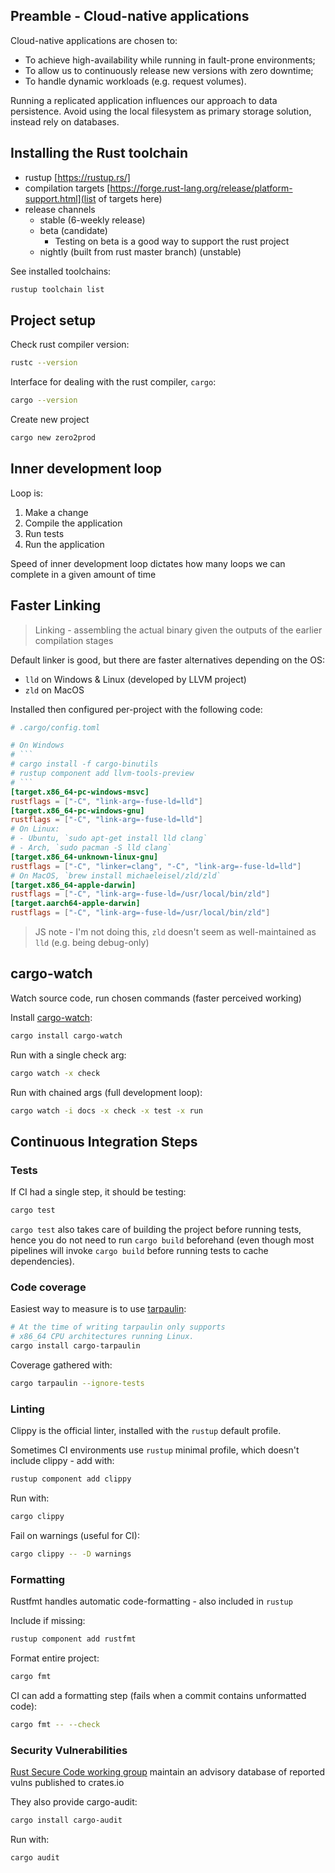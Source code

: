 ## Preamble - Cloud-native applications
Cloud-native applications are chosen to:
- To achieve high-availability while running in fault-prone environments;
- To allow us to continuously release new versions with zero downtime;
- To handle dynamic workloads (e.g. request volumes).

Running a replicated application influences our approach to data persistence. Avoid using the local filesystem as primary storage solution, instead rely on databases.

## Installing the Rust toolchain
- rustup [https://rustup.rs/]
- compilation targets [https://forge.rust-lang.org/release/platform-support.html](list of targets here)
- release channels
  - stable (6-weekly release)
  - beta (candidate)
    - Testing on beta is a good way to support the rust project
  - nightly (built from rust master branch) (unstable)

See installed toolchains:
```bash
rustup toolchain list
```

## Project setup
Check rust compiler version:
```bash
rustc --version
```

Interface for dealing with the rust compiler, `cargo`:
```bash
cargo --version
```

Create new project
```bash
cargo new zero2prod
```

## Inner development loop
Loop is:
1. Make a change
1. Compile the application
1. Run tests
1. Run the application

Speed of inner development loop dictates how many loops we can complete in a given amount of time

## Faster Linking
> Linking - assembling the actual binary given the outputs of the earlier compilation stages

Default linker is good, but there are faster alternatives depending on the OS:

- `lld` on Windows & Linux (developed by LLVM project)
- `zld` on MacOS

Installed then configured per-project with the following code:
```toml
# .cargo/config.toml

# On Windows
# ```
# cargo install -f cargo-binutils
# rustup component add llvm-tools-preview
# ```
[target.x86_64-pc-windows-msvc]
rustflags = ["-C", "link-arg=-fuse-ld=lld"]
[target.x86_64-pc-windows-gnu]
rustflags = ["-C", "link-arg=-fuse-ld=lld"]
# On Linux:
# - Ubuntu, `sudo apt-get install lld clang`
# - Arch, `sudo pacman -S lld clang`
[target.x86_64-unknown-linux-gnu]
rustflags = ["-C", "linker=clang", "-C", "link-arg=-fuse-ld=lld"]
# On MacOS, `brew install michaeleisel/zld/zld`
[target.x86_64-apple-darwin]
rustflags = ["-C", "link-arg=-fuse-ld=/usr/local/bin/zld"]
[target.aarch64-apple-darwin]
rustflags = ["-C", "link-arg=-fuse-ld=/usr/local/bin/zld"]
```

> JS note - I'm not doing this, `zld` doesn't seem as well-maintained as `lld` (e.g. being debug-only)

## cargo-watch
Watch source code, run chosen commands (faster perceived working)

Install [cargo-watch](https://crates.io/crates/cargo-watch):
```bash
cargo install cargo-watch
```

Run with a single check arg:
```bash
cargo watch -x check
```

Run with chained args (full development loop):
```bash
cargo watch -i docs -x check -x test -x run
```

## Continuous Integration Steps

### Tests
If CI had a single step, it should be testing:
```bash
cargo test
```

`cargo test` also takes care of building the project before running tests, hence you do not need to run `cargo build` beforehand (even though most pipelines will invoke `cargo build` before running tests to cache dependencies).

### Code coverage
Easiest way to measure is to use [tarpaulin](https://github.com/xd009642/tarpaulin):
```bash
# At the time of writing tarpaulin only supports
# x86_64 CPU architectures running Linux.
cargo install cargo-tarpaulin
```

Coverage gathered with:
```bash
cargo tarpaulin --ignore-tests
```

### Linting
Clippy is the official linter, installed with the `rustup` default profile.

Sometimes CI environments use `rustup` minimal profile, which doesn't include clippy - add with:
```bash
rustup component add clippy
```

Run with:
```bash
cargo clippy
```

Fail on warnings (useful for CI):
```bash
cargo clippy -- -D warnings
```

### Formatting
Rustfmt handles automatic code-formatting - also included in `rustup`

Include if missing:
```bash
rustup component add rustfmt
```

Format entire project:
```bash
cargo fmt
```

CI can add a formatting step (fails when a commit contains unformatted code):
```bash
cargo fmt -- --check
```

### Security Vulnerabilities
[Rust Secure Code working group](https://github.com/RustSec) maintain an advisory database of reported vulns published to crates.io

They also provide cargo-audit:
```bash
cargo install cargo-audit
```

Run with:
```bash
cargo audit
```

